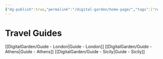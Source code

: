 ```yaml
---
{"dg-publish":true,"permalink":"/digital-garden/home-page/","tags":["resource","gardenEntry"]}
---
```


# Travel Guides

[[DigitalGarden/Guide - London\|Guide - London]]
[[DigitalGarden/Guide - Athens\|Guide - Athens]]
[[DigitalGarden/Guide - Sicily\|Guide - Sicily]]
